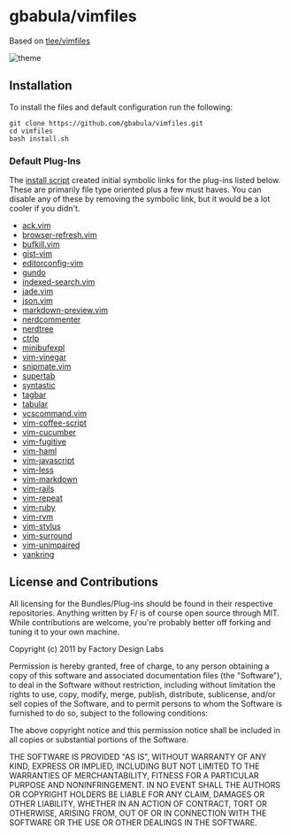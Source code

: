 # gbabula/vimfiles

Based on [tlee/vimfiles](https://github.com/tlee/vimfiles)

![theme](http://oi61.tinypic.com/347i879.jpg)


## Installation

To install the files and default configuration run the following:

    git clone https://github.com/gbabula/vimfiles.git 
    cd vimfiles
    bash install.sh


### Default Plug-Ins

The [install script][install.sh] created initial symbolic links for the plug-ins listed below. These are primarily file type oriented plus a few must haves. You can disable any of these by removing the symbolic link, but it would be a lot cooler if you didn't.

- [ack.vim](https://github.com/mileszs/ack.vim/blob/master/doc/ack.txt)
- [browser-refresh.vim](https://github.com/mkitt/browser-refresh.vim/blob/master/doc/browser-refresh.txt)
- [bufkill.vim](https://github.com/vim-scripts/bufkill.vim)
- [gist-vim](https://github.com/mattn/gist-vim)
- [editorconfig-vim](https://github.com/editorconfig/editorconfig-vim)
- [gundo](https://github.com/vim-scripts/Gundo/blob/master/doc/gundo.txt)
- [indexed-search.vim](https://github.com/vim-scripts/IndexedSearch)
- [jade.vim](https://github.com/vim-scripts/jade.vim)
- [json.vim](https://github.com/vim-scripts/JSON.vim)
- [markdown-preview.vim](https://github.com/mkitt/markdown-preview.vim/blob/master/doc/markdown-preview.txt)
- [nerdcommenter](https://github.com/scrooloose/nerdcommenter/blob/master/doc/NERD_commenter.txt)
- [nerdtree](https://github.com/scrooloose/nerdtree)
- [ctrlp](https://github.com/kien/ctrlp.vim)
- [minibufexpl](https://github.com/fholgado/minibufexpl.vim)
- [vim-vinegar](https://github.com/tpope/vim-vinegar)
- [snipmate.vim](https://github.com/msanders/snipmate.vim/blob/master/doc/snipMate.txt)
- [supertab](https://github.com/ervandew/supertab/blob/master/doc/supertab.txt)
- [syntastic](https://github.com/scrooloose/syntastic/blob/master/doc/syntastic.txt)
- [tagbar](https://github.com/majutsushi/tagbar)
- [tabular](https://github.com/godlygeek/tabular/blob/master/doc/Tabular.txt)
- [vcscommand.vim](https://github.com/vim-scripts/vcscommand.vim)
- [vim-coffee-script](https://github.com/kchmck/vim-coffee-script)
- [vim-cucumber](https://github.com/tpope/vim-cucumber)
- [vim-fugitive](https://github.com/tpope/vim-fugitive/blob/master/doc/fugitive.txt)
- [vim-haml](https://github.com/tpope/vim-haml)
- [vim-javascript](https://github.com/pangloss/vim-javascript)
- [vim-less](https://github.com/groenewege/vim-less)
- [vim-markdown](https://github.com/tpope/vim-markdown)
- [vim-rails](https://github.com/tpope/vim-rails/blob/master/doc/rails.txt)
- [vim-repeat](https://github.com/tpope/vim-repeat)
- [vim-ruby](https://github.com/vim-ruby/vim-ruby/tree/master/doc)
- [vim-rvm](https://github.com/tpope/vrim-rvm)
- [vim-stylus](https://github.com/wavded/vim-stylus)
- [vim-surround](https://github.com/tpope/vim-surround/blob/master/doc/surround.txt)
- [vim-unimpaired](https://github.com/tpope/vim-unimpaired/blob/master/doc/unimpaired.txt)
- [yankring](https://github.com/vim-scripts/YankRing.vim/blob/master/doc/yankring.txt)


## License and Contributions

All licensing for the Bundles/Plug-ins should be found in their respective repositories. Anything written by F/ is of course open source through MIT. While contributions are welcome, you're probably better off forking and tuning it to your own machine.

Copyright (c) 2011 by Factory Design Labs

Permission is hereby granted, free of charge, to any person
obtaining a copy of this software and associated documentation
files (the "Software"), to deal in the Software without
restriction, including without limitation the rights to use,
copy, modify, merge, publish, distribute, sublicense, and/or sell
copies of the Software, and to permit persons to whom the
Software is furnished to do so, subject to the following
conditions:

The above copyright notice and this permission notice shall be
included in all copies or substantial portions of the Software.

THE SOFTWARE IS PROVIDED "AS IS", WITHOUT WARRANTY OF ANY KIND,
EXPRESS OR IMPLIED, INCLUDING BUT NOT LIMITED TO THE WARRANTIES
OF MERCHANTABILITY, FITNESS FOR A PARTICULAR PURPOSE AND
NONINFRINGEMENT. IN NO EVENT SHALL THE AUTHORS OR COPYRIGHT
HOLDERS BE LIABLE FOR ANY CLAIM, DAMAGES OR OTHER LIABILITY,
WHETHER IN AN ACTION OF CONTRACT, TORT OR OTHERWISE, ARISING
FROM, OUT OF OR IN CONNECTION WITH THE SOFTWARE OR THE USE OR
OTHER DEALINGS IN THE SOFTWARE.


<!-- link ids -->
[macvim]: http://code.google.com/p/macvim/
[homebrew]: http://github.com/mxcl/homebrew
[homesick]: http://github.com/technicalpickles/homesick
[node]: http://nodejs.org/
[ctags]: http://ctags.sourceforge.net/
[discount]: http://www.pell.portland.or.us/~orc/Code/discount/
[vim-scripts]: https://github.com/vim-scripts
[install.sh]: https://github.com/tlee/vimfiles/blob/master/install.sh
[update.sh]: https://github.com/tlee/vimfiles/blob/master/update.sh
[clean.sh]: https://github.com/tlee/vimfiles/blob/master/clean.sh
[closure]: http://code.google.com/p/closure-linter/
[jslint]: http://www.jslint.com/lint.html
[syntastic]: https://github.com/scrooloose/syntastic
[snipmate]: https://github.com/msanders/snipmate.vim
[pathogen]: https://github.com/tpope/vim-pathogen
[fmd-themes]: https://github.com/factorylabs/fmd-themes
[MesloGM]: https://github.com/andreberg/Meslo-Font
[defunkt]: http://github.com/defunkt
[defunkt-subs]: http://github.com/guides/developing-with-submodules
[node]: http://nodejs.org/
[npm]: http://npmjs.org/
[jshint]: http://jshint.com/ 
[jshint-config]: https://github.com/factorylabs/jshint-config 

